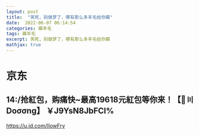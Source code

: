 ```yaml
---
layout: post
title:  "笑死，别做梦了，哪有那么多羊毛给你薅"
date:  2022-06-07 06:14:54
categories: 薅羊毛
tags: 薅羊毛
excerpt: 笑死，别做梦了，哪有那么多羊毛给你薅
mathjax: true
---
```



# 京东

14:/抢紅包，购痛快~最高19618元紅包等你来！【🐋〣Doσσng】 ￥J9YsN8JbFCI% 
 ---------------------------------- 
 https://u.jd.com/lIowFry
